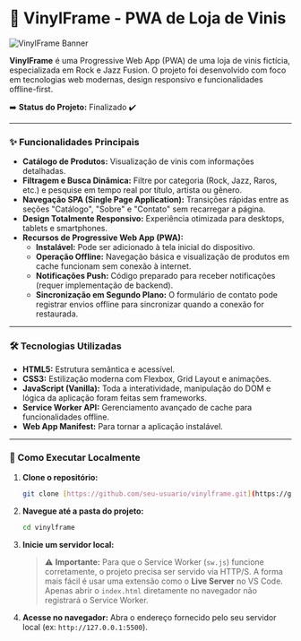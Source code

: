 # 🎸 VinylFrame - PWA de Loja de Vinis

![VinylFrame Banner](https://i.imgur.com/GzQ5oXF.png)

**VinylFrame** é uma Progressive Web App (PWA) de uma loja de vinis fictícia, especializada em Rock e Jazz Fusion. O projeto foi desenvolvido com foco em tecnologias web modernas, design responsivo e funcionalidades offline-first.

➡️ **Status do Projeto:** Finalizado ✔️

---

### ✨ Funcionalidades Principais

* **Catálogo de Produtos:** Visualização de vinis com informações detalhadas.
* **Filtragem e Busca Dinâmica:** Filtre por categoria (Rock, Jazz, Raros, etc.) e pesquise em tempo real por título, artista ou gênero.
* **Navegação SPA (Single Page Application):** Transições rápidas entre as seções "Catálogo", "Sobre" e "Contato" sem recarregar a página.
* **Design Totalmente Responsivo:** Experiência otimizada para desktops, tablets e smartphones.
* **Recursos de Progressive Web App (PWA):**
    * **Instalável:** Pode ser adicionado à tela inicial do dispositivo.
    * **Operação Offline:** Navegação básica e visualização de produtos em cache funcionam sem conexão à internet.
    * **Notificações Push:** Código preparado para receber notificações (requer implementação de backend).
    * **Sincronização em Segundo Plano:** O formulário de contato pode registrar envios offline para sincronizar quando a conexão for restaurada.

---

### 🛠️ Tecnologias Utilizadas

* **HTML5:** Estrutura semântica e acessível.
* **CSS3:** Estilização moderna com Flexbox, Grid Layout e animações.
* **JavaScript (Vanilla):** Toda a interatividade, manipulação do DOM e lógica da aplicação foram feitas sem frameworks.
* **Service Worker API:** Gerenciamento avançado de cache para funcionalidades offline.
* **Web App Manifest:** Para tornar a aplicação instalável.

---

### 🚀 Como Executar Localmente

1.  **Clone o repositório:**
    ```bash
    git clone [https://github.com/seu-usuario/vinylframe.git](https://github.com/seu-usuario/vinylframe.git)
    ```

2.  **Navegue até a pasta do projeto:**
    ```bash
    cd vinylframe
    ```

3.  **Inicie um servidor local:**
    > ⚠️ **Importante:** Para que o Service Worker (`sw.js`) funcione corretamente, o projeto precisa ser servido via HTTP/S.
    > A forma mais fácil é usar uma extensão como o **Live Server** no VS Code. Apenas abrir o `index.html` diretamente no navegador não registrará o Service Worker.

4.  **Acesse no navegador:**
    Abra o endereço fornecido pelo seu servidor local (ex: `http://127.0.0.1:5500`).
